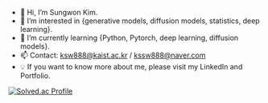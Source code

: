 - 👋 Hi, I’m Sungwon Kim.
- 👀 I’m interested in {generative models, diffusion models, statistics, deep learning}.
- 🌱 I’m currently learning {Python, Pytorch, deep learning, diffusion models}.
- 📫 Contact: ksw888@kaist.ac.kr / kssw888@naver.com
- 💡 If you want to know more about me, please visit my LinkedIn and Portfolio.

[![Solved.ac Profile](http://mazassumnida.wtf/api/v2/generate_badge?boj=ksw888)](https://solved.ac/ksw888/)

<!---
Won-Seong/Won-Seong is a ✨ special ✨ repository because its `README.md` (this file) appears on your GitHub profile.
You can click the Preview link to take a look at your changes.
--->
